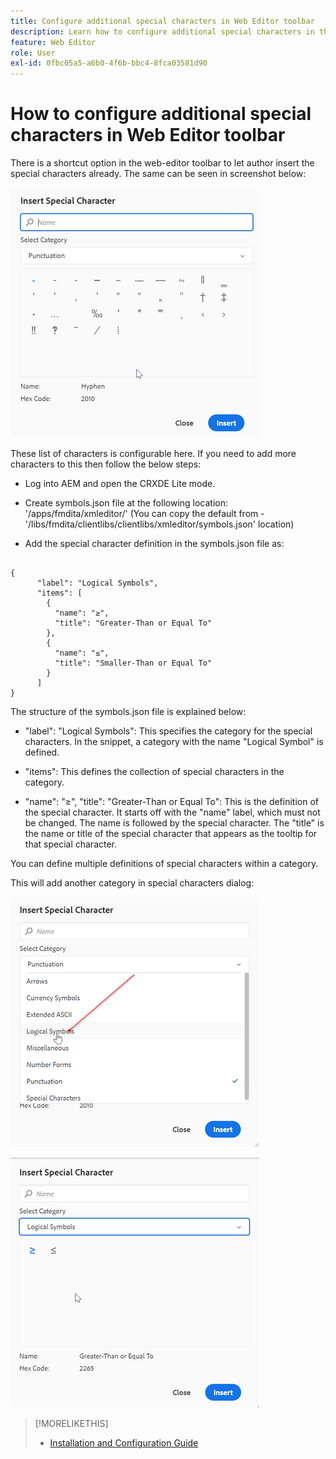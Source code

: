 ```yaml
---
title: Configure additional special characters in Web Editor toolbar
description: Learn how to configure additional special characters in the web editor of AEM Guides.
feature: Web Editor
role: User
exl-id: 0fbc05a5-a6b0-4f6b-bbc4-8fca03581d90
---
```

# How to configure additional special characters in Web Editor toolbar

There is a shortcut option in the web-editor toolbar to let author insert the special characters already. 
The same can be seen in screenshot below:

![Special Characters](assets/special-chars.png)


These list of characters is configurable here. If you need to add more characters to this then follow the below steps:

+ Log into AEM and open the CRXDE Lite mode.

+ Create symbols.json file at the following location: '/apps/fmdita/xmleditor/' (You can copy the default from - '/libs/fmdita/clientlibs/clientlibs/xmleditor/symbols.json' location)

+ Add the special character definition in the symbols.json file as:

``` 

{
      "label": "Logical Symbols",
      "items": [
        {
          "name": "≥",
          "title": "Greater-Than or Equal To"
        },
        {
          "name": "≤",
          "title": "Smaller-Than or Equal To"
        }
      ]
}

``` 

The structure of the symbols.json file is explained below:

+ "label": "Logical Symbols": This specifies the category for the special characters. In the snippet, a category with the name "Logical Symbol" is defined.

+ "items": This defines the collection of special characters in the category.

+ "name": "≥", "title": "Greater-Than or Equal To": This is the definition of the special character. It starts off with the "name" label, which must not be changed. The name is followed by the special character. The "title" is the name or title of the special character that appears as the tooltip for that special character.

You can define multiple definitions of special characters within a category.

This will add another category in special characters dialog:

![Special Symbol Category](assets/special-char-category.png)

![Insert Special Character](assets/insert-special-char.png)

>[!MORELIKETHIS]
>
>+ [Installation and Configuration Guide](https://helpx.adobe.com/content/dam/help/en/xml-documentation-solution/3-6/XML-Documentation-for-Adobe-Experience-Manager_Installation-Configuration-Guide_EN.pdf)

